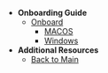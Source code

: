 - **Onboarding Guide**
  - [Onboard](onboard-device/onboard-device-to-seed)
    - [MACOS](onboard-device/mac-os)
    - [Windows](onboard-device/windows)
- **Additional Resources**
  - [Back to Main](https://docs.developer.tech.gov.sg/docs/security-suite-for-engineering-endpoint-devices/#/)
